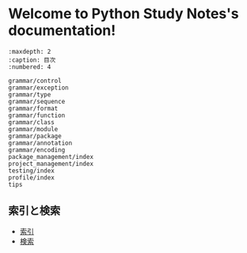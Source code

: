 # Welcome to Python Study Notes's documentation!

```{toctree}
:maxdepth: 2
:caption: 目次
:numbered: 4

grammar/control
grammar/exception
grammar/type
grammar/sequence
grammar/format
grammar/function
grammar/class
grammar/module
grammar/package
grammar/annotation
grammar/encoding
package_management/index
project_management/index
testing/index
profile/index
tips
```

## 索引と検索

- [索引](genindex)
- [検索](search)

